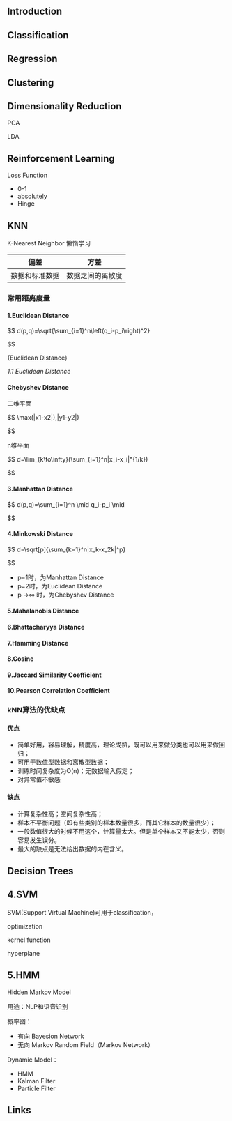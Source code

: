 ## Introduction

## Classification

## Regression

## Clustering

## Dimensionality Reduction

PCA

LDA

## Reinforcement Learning

Loss Function

- 0-1
- absolutely
- Hinge

## KNN

K-Nearest Neighbor 懒惰学习


| 偏差           | 方差             |
| ---------------- | ------------------ |
| 数据和标准数据 | 数据之间的离散度 |

### 常用距离度量

#### 1.Euclidean Distance

$$
d(p,q)=\sqrt{\sum_{i=1}^n\left(q_i-p_i\right)^2}

$$

{Euclidean Distance}

*1.1 Euclidean Distance*

#### Chebyshev Distance

二维平面

$$
\max(|x1-x2|),|y1-y2|)

$$

n维平面

$$
d=\lim_{k\to\infty}(\sum_{i=1}^n|x_i-x_i|^{1/k})

$$

#### 3.Manhattan Distance

$$
d(p,q)=\sum_{i=1}^n \mid q_i-p_i \mid

$$

#### 4.Minkowski Distance

$$
d=\sqrt[p]{\sum_{k=1}^n|x_k-x_2k|^p}

$$

- p=1时，为Manhattan Distance
- p=2时，为Euclidean Distance
- p →∞ 时，为Chebyshev Distance

#### 5.Mahalanobis Distance

#### 6.Bhattacharyya Distance

#### 7.Hamming Distance

#### 8.Cosine

#### 9.Jaccard Similarity Coefficient

#### 10.Pearson Correlation Coefficient

### kNN算法的优缺点

#### 优点

- 简单好用，容易理解，精度高，理论成熟，既可以用来做分类也可以用来做回归；
- 可用于数值型数据和离散型数据；
- 训练时间复杂度为O(n)；无数据输入假定；
- 对异常值不敏感

#### 缺点

- 计算复杂性高；空间复杂性高；
- 样本不平衡问题（即有些类别的样本数量很多，而其它样本的数量很少）；
- 一般数值很大的时候不用这个，计算量太大。但是单个样本又不能太少，否则容易发生误分。
- 最大的缺点是无法给出数据的内在含义。

## Decision Trees

## 4.SVM

SVM(Support Virtual Machine)可用于classification，

optimization

kernel function

hyperplane

## 5.HMM

Hidden Markov Model

用途：NLP和语音识别

概率图：

- 有向 Bayesion Network
- 无向 Markov Random Field（Markov Network）

Dynamic Model：

- HMM
- Kalman Filter
- Particle Filter


## Links


